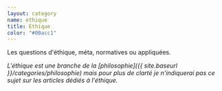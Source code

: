 ```yaml
---
layout: category
name: ethique
title: Éthique
color: "#00acc1"
---
```


Les questions d'éthique, méta, normatives ou appliquées.

*L'éthique est une branche de la [philosophie]({{ site.baseurl }}/categories/philosophie) mais pour plus de clarté je n'indiquerai pas ce sujet sur les articles dédiés à l'éthique.*
